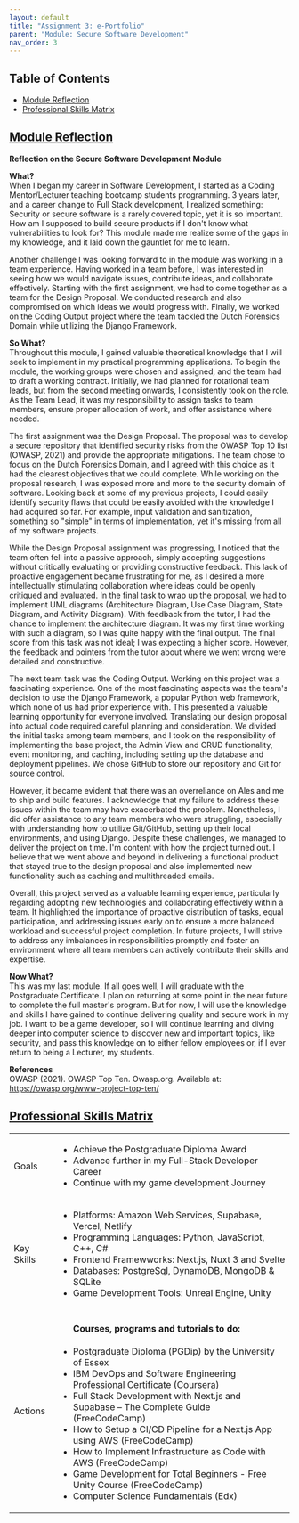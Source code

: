 ```yaml
---
layout: default
title: "Assignment 3: e-Portfolio"
parent: "Module: Secure Software Development"
nav_order: 3
---
```


## Table of Contents
- [Module Reflection](#module-reflection)
- [Professional Skills Matrix](#professional-skills-matrix)

## [Module Reflection](#module-reflection)
**Reflection on the Secure Software Development Module**  

**What?**  
When I began my career in Software Development, I started as a Coding
Mentor/Lecturer teaching bootcamp students programming. 3 years later, and a career
change to Full Stack development, I realized something: Security or secure software is
a rarely covered topic, yet it is so important. How am I supposed to build secure
products if I don't know what vulnerabilities to look for? This module made me realize
some of the gaps in my knowledge, and it laid down the gauntlet for me to learn.  

Another challenge I was looking forward to in the module was working in a team
experience. Having worked in a team before, I was interested in seeing how we would
navigate issues, contribute ideas, and collaborate effectively. Starting with the first
assignment, we had to come together as a team for the Design Proposal. We
conducted research and also compromised on which ideas we would progress with.
Finally, we worked on the Coding Output project where the team tackled the Dutch
Forensics Domain while utilizing the Django Framework.  

**So What?**  
Throughout this module, I gained valuable theoretical knowledge that I will seek to
implement in my practical programming applications. To begin the module, the working
groups were chosen and assigned, and the team had to draft a working contract.
Initially, we had planned for rotational team leads, but from the second meeting
onwards, I consistently took on the role. As the Team Lead, it was my responsibility to
assign tasks to team members, ensure proper allocation of work, and offer assistance
where needed.  

The first assignment was the Design Proposal. The proposal was to develop a secure
repository that identified security risks from the OWASP Top 10 list (OWASP, 2021) and
provide the appropriate mitigations. The team chose to focus on the Dutch Forensics
Domain, and I agreed with this choice as it had the clearest objectives that we could
complete. While working on the proposal research, I was exposed more and more to the
security domain of software. Looking back at some of my previous projects, I could
easily identify security flaws that could be easily avoided with the knowledge I had
acquired so far. For example, input validation and sanitization, something so "simple" in
terms of implementation, yet it's missing from all of my software projects.  

While the Design Proposal assignment was progressing, I noticed that the team often
fell into a passive approach, simply accepting suggestions without critically evaluating or
providing constructive feedback. This lack of proactive engagement became frustrating
for me, as I desired a more intellectually stimulating collaboration where ideas could be
openly critiqued and evaluated. In the final task to wrap up the proposal, we had to
implement UML diagrams (Architecture Diagram, Use Case Diagram, State Diagram,
and Activity Diagram). With feedback from the tutor, I had the chance to implement the
architecture diagram. It was my first time working with such a diagram, so I was quite
happy with the final output. The final score from this task was not ideal; I was expecting
a higher score. However, the feedback and pointers from the tutor about where we went
wrong were detailed and constructive.  

The next team task was the Coding Output. Working on this project was a fascinating
experience. One of the most fascinating aspects was the team's decision to use the
Django Framework, a popular Python web framework, which none of us had prior
experience with. This presented a valuable learning opportunity for everyone involved.
Translating our design proposal into actual code required careful planning and
consideration. We divided the initial tasks among team members, and I took on the
responsibility of implementing the base project, the Admin View and CRUD functionality,
event monitoring, and caching, including setting up the database and deployment
pipelines. We chose GitHub to store our repository and Git for source control.  

However, it became evident that there was an overreliance on Ales and me to ship and
build features. I acknowledge that my failure to address these issues within the team
may have exacerbated the problem. Nonetheless, I did offer assistance to any team
members who were struggling, especially with understanding how to utilize Git/GitHub,
setting up their local environments, and using Django. Despite these challenges, we
managed to deliver the project on time. I'm content with how the project turned out. I
believe that we went above and beyond in delivering a functional product that stayed
true to the design proposal and also implemented new functionality such as caching and
multithreaded emails.  

Overall, this project served as a valuable learning experience, particularly regarding
adopting new technologies and collaborating effectively within a team. It highlighted the
importance of proactive distribution of tasks, equal participation, and addressing issues
early on to ensure a more balanced workload and successful project completion. In
future projects, I will strive to address any imbalances in responsibilities promptly and
foster an environment where all team members can actively contribute their skills and
expertise.  

**Now What?**  
This was my last module. If all goes well, I will graduate with the Postgraduate
Certificate. I plan on returning at some point in the near future to complete the full
master's program. But for now, I will use the knowledge and skills I have gained to
continue delivering quality and secure work in my job. I want to be a game developer, so
I will continue learning and diving deeper into computer science to discover new and
important topics, like security, and pass this knowledge on to either fellow employees or,
if I ever return to being a Lecturer, my students.  

**References**  
OWASP (2021). OWASP Top Ten. Owasp.org. Available at:
https://owasp.org/www-project-top-ten/


## [Professional Skills Matrix](#professional-skills-matrix)

<table>
   <!-- <thead>
      <tr>
         <th>Header1</th>
         <th>Header2</th>
      </tr>
   </thead> -->
   <tbody>
      <tr>
         <td>Goals</td>
         <td>
          <ul>
            <li>Achieve the Postgraduate Diploma Award</li>
            <li>Advance further in my Full-Stack Developer Career</li>
            <li>Continue with my game development Journey</li>
          </ul>
         </td>
      </tr>
      <tr>
         <td>Key Skills</td>
         <td>
          <ul>
            <li>Platforms: Amazon Web Services, Supabase, Vercel, Netlify</li>
            <li>Programming Languages: Python, JavaScript, C++, C#</li>
            <li>Frontend Framewworks: Next.js, Nuxt 3 and Svelte</li>
            <li>Databases: PostgreSql, DynamoDB, MongoDB & SQLite</li>
            <li>Game Development Tools: Unreal Engine, Unity</li>
          </ul>
         </td>
      </tr>
      <tr>
         <td>Actions</td>
         <td>
          <ul>
            <h4>Courses, programs and tutorials to do:</h4>
            <li>Postgraduate Diploma (PGDip) by the University of Essex</li>
            <li>IBM DevOps and Software Engineering Professional Certificate (Coursera) </li>
            <li>Full Stack Development with Next.js and Supabase – The Complete Guide (FreeCodeCamp)</li>
            <li>How to Setup a CI/CD Pipeline for a Next.js App using AWS (FreeCodeCamp)</li>
            <li>How to Implement Infrastructure as Code with AWS (FreeCodeCamp)</li>
            <li>Game Development for Total Beginners - Free Unity Course (FreeCodeCamp)</li>
            <li>Computer Science Fundamentals (Edx)</li>
          </ul>
         </td>
      </tr>
   </tbody>
</table>